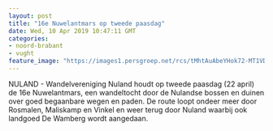 ```yaml
---
layout: post
title: "16e Nuwelantmars op tweede paasdag"
date: Wed, 10 Apr 2019 10:47:11 GMT
categories: 
- noord-brabant 
- vught 
feature_image: "https://images1.persgroep.net/rcs/tMhtAuAbeYHok72-MT1VDWTvCcU/diocontent/121269877/_fitwidth/400/?appId=21791a8992982cd8da851550a453bd7f&quality=0.7"
---
```


NULAND - Wandelvereniging Nuland houdt op tweede paasdag (22 april) de 16e Nuwelantmars, een wandeltocht door de Nulandse bossen en duinen over goed begaanbare wegen en paden. De route loopt ondeer meer door Rosmalen, Maliskamp en Vinkel en weer terug door Nuland waarbij ook landgoed De Wamberg wordt aangedaan.
